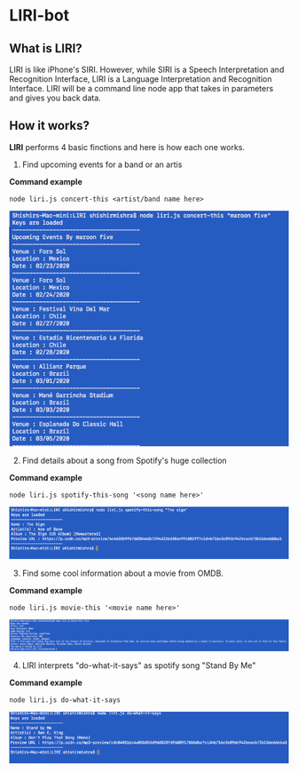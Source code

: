 # LIRI-bot

## What is LIRI?

LIRI is like iPhone's SIRI. However, while SIRI is a Speech Interpretation and Recognition Interface, LIRI is a Language Interpretation and Recognition Interface. LIRI will be a command line node app that takes in parameters and gives you back data.

## How it works?

**LIRI** performs 4 basic finctions and here is how each one works.

1. Find upcoming events for a band or an artis

**Command example**
```
node liri.js concert-this <artist/band name here>
```
![concert-this](/images/concert-this.png)



2. Find details about a song from Spotify's huge collection

**Command example**
```
node liri.js spotify-this-song '<song name here>'
```
![spotify-this-song](/images/spotify-this-song.png)


3. Find some cool information about a movie from OMDB. 

**Command example**
```
node liri.js movie-this '<movie name here>'  
```
![movie-this](/images/movie-this.png)


4. LIRI interprets "do-what-it-says" as spotify song "Stand By Me"   

**Command example**
```
node liri.js do-what-it-says
```
![do-what-it-says](/images/do-what-it-says.png)

